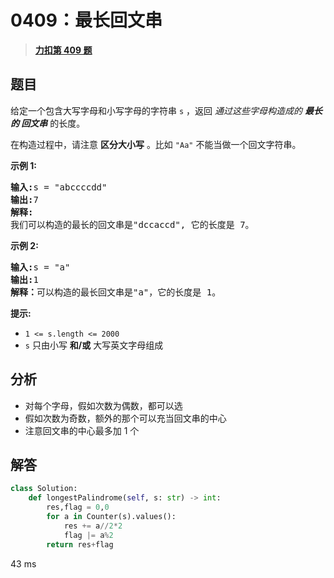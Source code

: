 # 0409：最长回文串


> <u>**[力扣第 409 题](https://leetcode.cn/problems/longest-palindrome/)**</u>

## 题目

<p>给定一个包含大写字母和小写字母的字符串<meta charset="UTF-8" /> <code>s</code> ，返回 <em>通过这些字母构造成的 <strong>最长的 <span data-keyword="palindrome-string">回文串</span></strong></em> 的长度。</p>

<p>在构造过程中，请注意 <strong>区分大小写</strong> 。比如 <code>"Aa"</code> 不能当做一个回文字符串。</p>



<p><strong class="example">示例 1: </strong></p>

<pre>
<strong>输入:</strong>s = "abccccdd"
<strong>输出:</strong>7
<strong>解释:</strong>
我们可以构造的最长的回文串是"dccaccd", 它的长度是 7。
</pre>

<p><strong class="example">示例 2:</strong></p>

<pre>
<strong>输入:</strong>s = "a"
<strong>输出:</strong>1
<strong>解释：</strong>可以构造的最长回文串是"a"，它的长度是 1。
</pre>



<p><strong>提示:</strong></p>

<ul>
<li><code>1 &lt;= s.length &lt;= 2000</code></li>
<li><code>s</code> 只由小写 <strong>和/或</strong> 大写英文字母组成</li>
</ul>


## 分析

- 对每个字母，假如次数为偶数，都可以选
- 假如次数为奇数，额外的那个可以充当回文串的中心
- 注意回文串的中心最多加 1 个

## 解答

```python
class Solution:
    def longestPalindrome(self, s: str) -> int:
        res,flag = 0,0
        for a in Counter(s).values():
            res += a//2*2
            flag |= a%2
        return res+flag
```
43 ms
